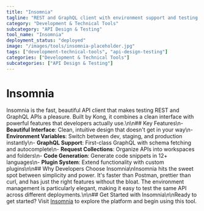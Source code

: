 ```yaml
---
title: "Insomnia"
tagline: "REST and GraphQL client with environment support and testing features"
category: "Development & Technical Tools"
subcategory: "API Design & Testing"
tool_name: "Insomnia"
deployment_status: "deployed"
image: "/images/tools/insomnia-placeholder.jpg"
tags: ["development-technical-tools", "api-design-testing"]
categories: ["Development & Technical Tools"]
subcategories: ["API Design & Testing"]
---
```


# Insomnia

Insomnia is the fast, beautiful API client that makes testing REST and GraphQL APIs a pleasure. Built by Kong, it combines a clean interface with powerful features that developers actually use.\n\n## Key Features\n- **Beautiful Interface**: Clean, intuitive design that doesn't get in your way\n- **Environment Variables**: Switch between dev, staging, and production instantly\n- **GraphQL Support**: First-class GraphQL with schema fetching and autocomplete\n- **Request Collections**: Organize APIs into workspaces and folders\n- **Code Generation**: Generate code snippets in 12+ languages\n- **Plugin System**: Extend functionality with custom plugins\n\n## Why Developers Choose Insomnia\nInsomnia hits the sweet spot between simplicity and power. It's faster than Postman, prettier than curl, and has just the right features without the bloat. The environment management is particularly elegant, making it easy to test the same API across different deployments.\n\n## Get Started with Insomnia\n\nReady to get started? Visit [Insomnia](https://insomnia.rest) to explore the platform and begin using this tool.